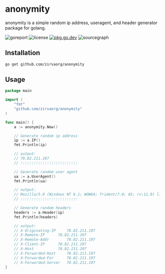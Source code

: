 # anonymity
anonymity is a simple random ip address, useragent, and header generator package for golang.

![goreport](https://goreportcard.com/badge/github.com/zirvaorg/anonymity)
![license](https://badgen.net/github/license/zirvaorg/anonymity)
[![pkg.go.dev](https://pkg.go.dev/badge/github.com/zirvaorg/anonymity)](https://pkg.go.dev/github.com/zirvaorg/anonymity)
![sourcegraph](https://sourcegraph.com/github.com/zirvaorg/anonymity/-/badge.svg)

## Installation
```bash
go get github.com/zirvaorg/anonymity
```

## Usage
```go
package main

import (
    "fmt"
    "github.com/zirvaorg/anonymity"
)

func main() {
    a := anonymity.New()

    // Generate random ip address
    ip := a.IP()
    fmt.Println(ip)

    // output:
    // 78.82.211.197
    // ::::::::::::::::::::::::::

    // Generate random user agent
    ua := a.UserAgent()
    fmt.Println(ua)

    // output:
    // Mozilla/5.0 (Windows NT 6.1; WOW64; Trident/7.0; AS; rv:11.0) like Gecko
    // ::::::::::::::::::::::::::

    // Generate random headers
    headers := a.Header(ip)
    fmt.Println(headers)

    // output:
    // X-Originating-IP		78.82.211.197
    // X-Remote-IP		78.82.211.197
    // X-Remote-Addr		78.82.211.197
    // X-Client-IP		78.82.211.197
    // X-Host			78.82.211.197
    // X-Forwarded-Host		78.82.211.197
    // X-Forwarded-For		78.82.211.197
    // X-Forwarded-Server	78.82.211.197
}
```
